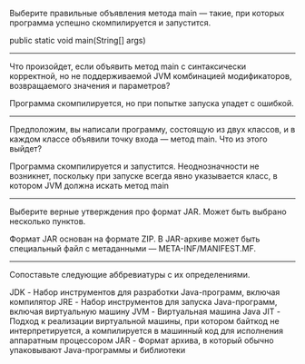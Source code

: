 Выберите правильные объявления метода main — такие, при которых программа
успешно скомпилируется и запустится.

public static void main(String[] args)

***

Что произойдет, если объявить метод main с синтаксически корректной, но не
поддерживаемой JVM комбинацией модификаторов, возвращаемого значения и
параметров?

Программа скомпилируется, но при попытке запуска упадет с ошибкой.

***

Предположим, вы написали программу, состоящую из двух классов, и в каждом
классе объявили точку входа — метод main. Что из этого выйдет?

Программа скомпилируется и запустится. Неоднозначности не возникнет, поскольку
при запуске всегда явно указывается класс, в котором JVM должна искать метод
main

***

Выберите верные утверждения про формат JAR. Может быть выбрано несколько
пунктов.

Формат JAR основан на формате ZIP.
В JAR-архиве может быть специальный файл с метаданными — META-INF/MANIFEST.MF.

***

Сопоставьте следующие аббревиатуры с их определениями.

JDK - Набор инструментов для разработки Java-программ, включая компилятор
JRE - Набор инструментов для запуска Java-программ, включая виртуальную машину
JVM - Виртуальная машина Java
JIT - Подход к реализации виртуальной машины, при котором байткод не
      интерпретируется, а компилируется в машинный код для исполнения
      аппаратным процессором
JAR - Формат архива, в который обычно упаковывают Java-программы и библиотеки
